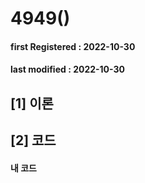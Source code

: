 # 4949()

#### **first Registered : 2022-10-30**

#### last modified : **2022-10-30**

## \[1] 이론

## \[2] 코드

#### 내 코드

```cpp
```
